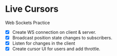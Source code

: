 # Live Cursors

Web Sockets Practice

- [x] Create WS connection on client & server.
- [x] Broadcast position state changes to subscribers.
- [x] Listen for changes in the client
- [x] Create cursor UI for users and add throttle.
